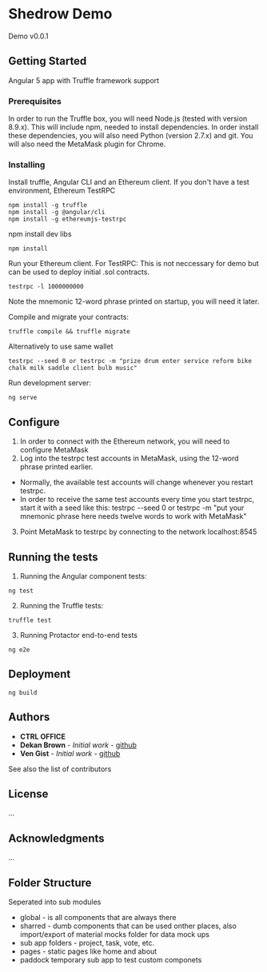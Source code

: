 
# Shedrow Demo

Demo v0.0.1

## Getting Started

Angular 5 app with Truffle framework support

### Prerequisites

In order to run the Truffle box, you will need Node.js (tested with version 8.9.x). This will include npm, needed to install dependencies. In order install these dependencies, you will also need Python (version 2.7.x) and git. You will also need the MetaMask plugin for Chrome.


### Installing

Install truffle, Angular CLI and an Ethereum client. If you don't have a test environment, Ethereum TestRPC

```
npm install -g truffle
npm install -g @angular/cli
npm install -g ethereumjs-testrpc
```

npm install dev libs

```
npm install
```

Run your Ethereum client. For TestRPC:
This is not neccessary for demo but can be used to deploy initial .sol contracts.

```
testrpc -l 1000000000
```
Note the mnemonic 12-word phrase printed on startup, you will need it later.

Compile and migrate your contracts:

```
truffle compile && truffle migrate
```

Alternatively to use same wallet
```
testrpc --seed 0 or testrpc -m "prize drum enter service reform bike chalk milk saddle client bulb music"
```

Run development server:

```
ng serve
```

## Configure

1) In order to connect with the Ethereum network, you will need to configure MetaMask
2) Log into the testrpc test accounts in MetaMask, using the 12-word phrase printed earlier.
* Normally, the available test accounts will change whenever you restart testrpc.
* In order to receive the same test accounts every time you start testrpc, start it with a seed like this: testrpc --seed 0 or testrpc -m "put your mnemonic phrase here needs twelve words to work with MetaMask"
3) Point MetaMask to testrpc by connecting to the network localhost:8545

## Running the tests

1) Running the Angular component tests:

```ng test```

2) Running the Truffle tests:

```truffle test```

3) Running Protactor end-to-end tests

```ng e2e```


## Deployment

```ng build```

## Authors

* **CTRL OFFICE**
* **Dekan Brown** - *Initial work* - [github](https://github.com/dekanbro)
* **Ven Gist** - *Initial work* - [github](https://github.com/oovg)

See also the list of contributors

## License

...

## Acknowledgments

...

## Folder Structure

Seperated into sub modules
* global - is all components that are always there
* sharred - dumb components that can be used onther places, also import/export of material
   mocks folder for data mock ups
* sub app folders - project, task, vote, etc. 
* pages - static pages like home and about
* paddock temporary sub app to test custom componets

